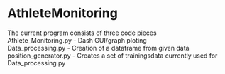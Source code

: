 # AthleteMonitoring
The current program consists of three code pieces  
Athlete_Monitoring.py - Dash GUI/graph ploting  
Data_processing.py - Creation of a dataframe from given data  
position_generator.py - Creates a set of trainingsdata currently used for Data_processing.py
